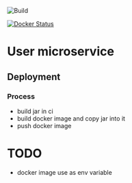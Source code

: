 ![Build](https://img.shields.io/github/workflow/status/hulkdx/findprofessional-backend-user/deploy-to-kubernetes?style=for-the-badge)

[![Docker Status](https://badgen.net/docker/size/hulkdx/ff-user/v1/amd64?icon=docker&label=docker&url)](https://hub.docker.com/repository/docker/hulkdx/ff-user)

# User microservice

## Deployment
### Process

- build jar in ci
- build docker image and copy jar into it
- push docker image

# TODO

- docker image use as env variable

